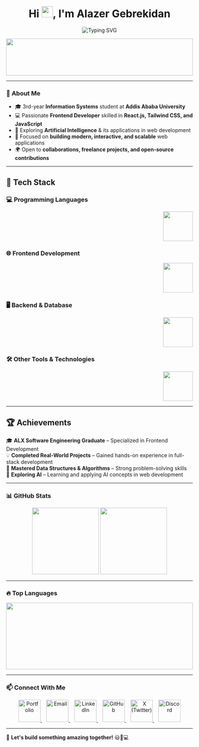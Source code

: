 <h1 align="center">Hi <img src="https://media.giphy.com/media/hvRJCLFzcasrR4ia7z/giphy.gif" width="30px">, I'm Alazer Gebrekidan</h1>

<p align="center">
  <img src="https://readme-typing-svg.herokuapp.com?font=Fira+Code&weight=600&size=24&pause=1000&color=F7F7F7&center=true&vCenter=true&width=450&lines=%E2%9A%A1+ALX+SE+Graduate;💻+Frontend+Developer;🤖+AI+Enthusiast" alt="Typing SVG" />
</p>


<p align="center">
  <img src="https://media.giphy.com/media/sRFEa8lbeC7zbcIZZR/giphy.gif?cid=ecf05e47gein83ygcfapjlfd66cttexgdgrc9349t1tho7lv&ep=v1_gifs_related&rid=giphy.gif&ct=g" width="100%" height="100">
</p>

---

### 🧐 **About Me**  
- 🎓 3rd-year **Information Systems** student at **Addis Ababa University**
- 💻 Passionate **Frontend Developer** skilled in **React.js, Tailwind CSS, and JavaScript**  
- 🤖 Exploring **Artificial Intelligence** & its applications in web development  
- 🎨 Focused on **building modern, interactive, and scalable** web applications  
- 🌍 Open to **collaborations, freelance projects, and open-source contributions**  

---

## 🔧 Tech Stack
### **💻 Programming Languages**
<p align="right"> <a href="#"><img src="https://skillicons.dev/icons?i=c,cpp,java,python" height="80"></a> </p>

### **🌐 Frontend Development**
<p align="right"> <a href="#"><img src="https://skillicons.dev/icons?i=html,css,js,react,tailwind,bootstrap" height="80"></a> </p>

### **🖥️ Backend & Database**
<p align="right"> <a href="#"><img src="https://skillicons.dev/icons?i=flask,firebase,mysql" height="80"></a> </p>

### **🛠 Other Tools & Technologies**
<p align="right"> <a href="#"><img src="https://skillicons.dev/icons?i=git,github,linux,bash" height="80"></a> </p>


---
 
## 🏆 **Achievements**  

🎓 **ALX Software Engineering Graduate** – Specialized in Frontend Development  
💡 **Completed Real-World Projects** – Gained hands-on experience in full-stack development  
🏅 **Mastered Data Structures & Algorithms** – Strong problem-solving skills  
🤖 **Exploring AI** – Learning and applying AI concepts in web development  

---

### 📊 **GitHub Stats**  


<p align="center">
  <a href="#"><img src="https://github-readme-streak-stats.herokuapp.com/?user=Alexclouth&theme=dark" height="180"></a> <img src="https://github-readme-stats.vercel.app/api?username=Alexclouth&show_icons=true&theme=dark" height="180">
</p>




---

### 🔥 **Top Languages**  

<p align="center" width="100%">
  <img src="https://github-readme-stats.vercel.app/api/top-langs/?username=Alexclouth&layout=compact&theme=dark" height="180"  width="100%">
</p>

---

### 📫 **Connect With Me**  

<p align="center"><a href="https://lazaruus.netlify.app/" target="_blank"> <img src="https://img.shields.io/badge/Portfolio-%23000000.svg?style=for-the-badge&logo=firefox&logoColor=white" height="60" alt="Portfolio" title="Visit My Portfolio"> </a> &nbsp;&nbsp; <a href="mailto:alazeralphilo@gmail.com" target="_blank"> <img src="https://skillicons.dev/icons?i=gmail" height="60" alt="Email" title="Send Me an Email"> </a> &nbsp;&nbsp; <a href="https://www.linkedin.com/in/alazerwithlink/" target="_blank"> <img src="https://skillicons.dev/icons?i=linkedin" height="60" alt="LinkedIn" title="Connect on LinkedIn"> </a> &nbsp;&nbsp; <a href="https://github.com/Alexclouth" target="_blank"> <img src="https://skillicons.dev/icons?i=github" height="60" alt="GitHub" title="Check out my GitHub"> </a> &nbsp;&nbsp;  <a href="https://x.com/Alaxotwitt" target="_blank"> <img src="https://skillicons.dev/icons?i=twitter" height="60" alt="X (Twitter)" title="Follow me on X">
  </a> &nbsp;&nbsp; <a href="https://discord.com/users/alexandereas" target="_blank"> <img src="https://skillicons.dev/icons?i=discord" height="60" alt="Discord" title="Join me on Discord"> </a></p>


---

🚀 **Let's build something amazing together!** 😃🎨💻  
